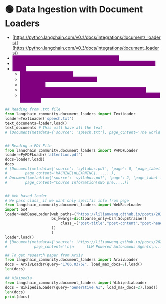 # 🟢 Data Ingestion with Document Loaders

* [https://python.langchain.com/v0.2/docs/integrations/document\_loaders/](https://python.langchain.com/v0.2/docs/integrations/document_loaders/)
* <mark style="color:purple;background-color:purple;">**We use document\_loaders API for loading the data**</mark>
* <mark style="color:purple;background-color:purple;">**In Web loader we pass class\_ if we want only specify info from page**</mark>
* <mark style="color:purple;background-color:purple;">**Steps:**</mark>
  * <mark style="color:purple;background-color:purple;">import the required loader</mark>
  * <mark style="color:purple;background-color:purple;">instantiate the loader with the filepath</mark>&#x20;
  * <mark style="color:purple;background-color:purple;">loader.load()</mark>
  * <mark style="color:purple;background-color:purple;">This will give Document which will have source, page\_content</mark>
  * <mark style="color:purple;background-color:purple;">If a pdf has multiple pages, then we will have multiple documents for each page</mark>

```python
## Reading from .txt file
from langchain_community.document_loaders import TextLoader
loader=TextLoader('speech.txt')
text_documents=loader.load()
text_documents # This will have all the text
# [Document(metadata={'source': 'speech.txt'}, page_content='The world must......)]


## Reading a PDf File
from langchain_community.document_loaders import PyPDFLoader
loader=PyPDFLoader('attention.pdf')
docs=loader.load()
docs
# [Document(metadata={'source': 'syllabus.pdf', 'page': 0, 'page_label': '1'}, 
#        page_content='MACHINE\nLEARNING\.......),
# Document(metadata={'source': 'syllabus.pdf', 'page': 2, 'page_label': '3'}, 
#        page_content="Course Information\nNo pre.....)]


## Web based loader
# We pass class_ if we want only specific info from page
from langchain_community.document_loaders import WebBaseLoader
import bs4
loader=WebBaseLoader(web_paths=("https://lilianweng.github.io/posts/2023-06-23-agent/",),
                     bs_kwargs=dict(parse_only=bs4.SoupStrainer(
                         class_=("post-title","post-content","post-header")
                     ))
                     )
loader.load()
# [Document(metadata={'source': 'https://lilianweng.github.io/posts/2023-06-23-agent/'}, 
#            page_content='\n\n      LLM Powered Autonomous Agents\n........)]

## To get research paper from Arxiv
from langchain_community.document_loaders import ArxivLoader
docs = ArxivLoader(query="1706.03762", load_max_docs=2).load()
len(docs)

## Wikipedia
from langchain_community.document_loaders import WikipediaLoader
docs = WikipediaLoader(query="Generative AI", load_max_docs=2).load()
len(docs)
print(docs)

```
